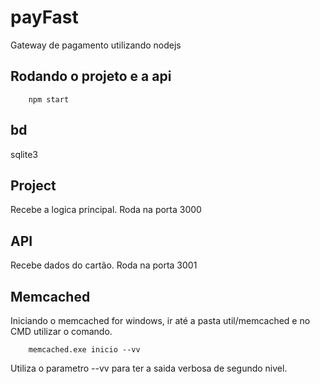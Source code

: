 # payFast
Gateway de pagamento utilizando nodejs

## Rodando o projeto e a api
```
    npm start
```

## bd
sqlite3

## Project
Recebe a logica principal.
Roda na porta 3000

## API

Recebe dados do cartão.
Roda na porta 3001

## Memcached 

Iniciando o memcached for windows,
ir até a pasta util/memcached e no CMD
utilizar o comando.

```
    memcached.exe inicio --vv
```

Utiliza o parametro --vv 
para ter a saida verbosa de segundo nivel.